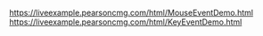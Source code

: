 https://liveexample.pearsoncmg.com/html/MouseEventDemo.html
https://liveexample.pearsoncmg.com/html/KeyEventDemo.html